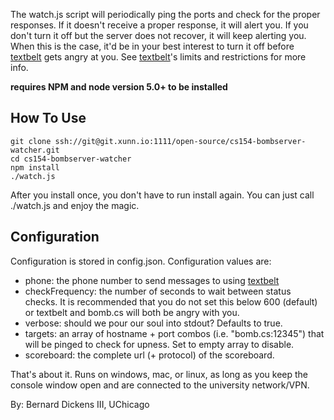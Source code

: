 The watch.js script will periodically ping the ports and check for the proper responses. If it doesn't receive a proper response, it will alert you. If you don't turn it off but the server does not recover, it will keep alerting you. When this is the case, it'd be in your best interest to turn it off before [textbelt](http://textbelt.com/) gets angry at you. See [textbelt](http://textbelt.com/)'s limits and restrictions for more info.

**requires NPM and node version 5.0+ to be installed**

## How To Use

```
git clone ssh://git@git.xunn.io:1111/open-source/cs154-bombserver-watcher.git
cd cs154-bombserver-watcher
npm install
./watch.js
```

After you install once, you don't have to run install again. You can just call ./watch.js and enjoy the magic.

## Configuration

Configuration is stored in config.json. Configuration values are:

  *  phone: the phone number to send messages to using [textbelt](http://textbelt.com/)
  *  checkFrequency: the number of seconds to wait between status checks. It is recommended that you do not set this below 600 (default) or textbelt and bomb.cs will both be angry with you.
  *  verbose: should we pour our soul into stdout? Defaults to true.
  *  targets: an array of hostname + port combos (i.e. "bomb.cs:12345") that will be pinged to check for upness. Set to empty array to disable.
  *  scoreboard: the complete url (+ protocol) of the scoreboard.

That's about it. Runs on windows, mac, or linux, as long as you keep the console window open and are connected to the university network/VPN.

By: Bernard Dickens III, UChicago

